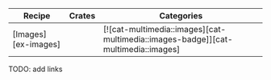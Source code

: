 | Recipe | Crates | Categories |
|--------|--------|------------|
| [Images][ex-images] |  | [![cat-multimedia::images][cat-multimedia::images-badge]][cat-multimedia::images] |

<div class="hidden">
TODO: add links
</div>
